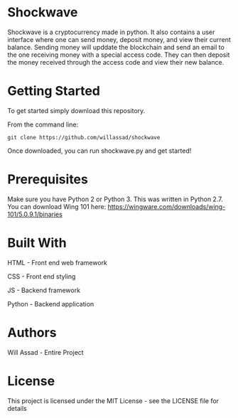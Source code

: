# Shockwave
Shockwave is a cryptocurrency made in python. It also contains a user interface where one can send money, deposit money, and view their current balance. Sending money will upddate the blockchain and send an email to the one receiving money with a special access code. They can then deposit the money received through the access code and view their new balance.

# Getting Started
To get started simply download this repository.

From the command line:

```
git clone https://github.com/willassad/shockwave
```

Once downloaded, you can run shockwave.py and get started!

# Prerequisites
Make sure you have Python 2 or Python 3. This was written in Python 2.7. You can download Wing 101 here: https://wingware.com/downloads/wing-101/5.0.9.1/binaries

# Built With
HTML - Front end web framework

CSS - Front end styling

JS - Backend framework

Python - Backend application


# Authors
Will Assad - Entire Project

# License
This project is licensed under the MIT License - see the LICENSE file for details
